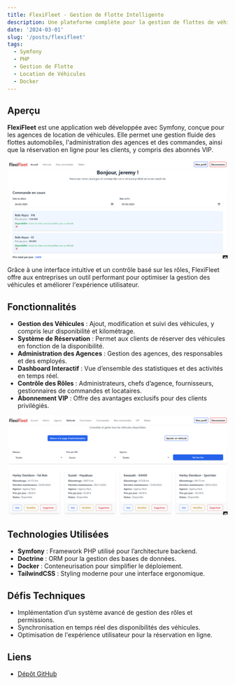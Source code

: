 ```yaml
---
title: FlexiFleet - Gestion de Flotte Intelligente
description: Une plateforme complète pour la gestion de flottes de véhicules et la location en ligne.
date: '2024-03-01'
slug: '/posts/flexifleet'
tags:
  - Symfony
  - PHP
  - Gestion de Flotte
  - Location de Véhicules
  - Docker
---
```


## Aperçu

**FlexiFleet** est une application web développée avec Symfony, conçue pour les agences de location de véhicules. Elle permet une gestion fluide des flottes automobiles, l'administration des agences et des commandes, ainsi que la réservation en ligne pour les clients, y compris des abonnés VIP.

![Interface de gestion](dashboard.png)

Grâce à une interface intuitive et un contrôle basé sur les rôles, FlexiFleet offre aux entreprises un outil performant pour optimiser la gestion des véhicules et améliorer l'expérience utilisateur.

## Fonctionnalités

- **Gestion des Véhicules** : Ajout, modification et suivi des véhicules, y compris leur disponibilité et kilométrage.
- **Système de Réservation** : Permet aux clients de réserver des véhicules en fonction de la disponibilité.
- **Administration des Agences** : Gestion des agences, des responsables et des employés.
- **Dashboard Interactif** : Vue d’ensemble des statistiques et des activités en temps réel.
- **Contrôle des Rôles** : Administrateurs, chefs d’agence, fournisseurs, gestionnaires de commandes et locataires.
- **Abonnement VIP** : Offre des avantages exclusifs pour des clients privilégiés.

![Gestion des véhicules](vehicles.png)

## Technologies Utilisées

- **Symfony** : Framework PHP utilisé pour l’architecture backend.
- **Doctrine** : ORM pour la gestion des bases de données.
- **Docker** : Conteneurisation pour simplifier le déploiement.
- **TailwindCSS** : Styling moderne pour une interface ergonomique.

## Défis Techniques

- Implémentation d’un système avancé de gestion des rôles et permissions.
- Synchronisation en temps réel des disponibilités des véhicules.
- Optimisation de l'expérience utilisateur pour la réservation en ligne.

## Liens

- [Dépôt GitHub](https://github.com/Misokka/flexifleet.git)
